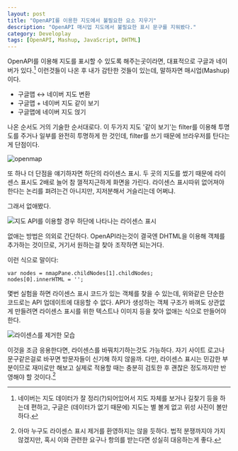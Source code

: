 ```yaml
---
layout: post
title: "OpenAPI를 이용한 지도에서 불필요한 요소 지우기"
description: "OpenAPI 매시업 지도에서 불필요한 표시 문구를 지워봤다."
category: Developlay
tags: [OpenAPI, Mashup, JavaScript, DHTML]
---
```


OpenAPI를 이용해 지도를 표시할 수 있도록 해주는곳이라면, 대표적으로 구글과 네이버가 있다.[^1] 이런것들이 나온 후 내가 감탄한 것들이 있는데, 말하자면 매시업(Mashup)이다.

[^1]: 네이버는 지도 데이터가 잘 정리(?)되어있어서 지도 자체를 보거나 길찾기 등을 하는데 편하고, 구글은 (데이터가 없기 때문에) 지도는 별 볼게 없고 위성 사진이 볼만하다.

- 구글맵 ↔ 네이버 지도 변환 
- 구글맵 + 네이버 지도 같이 보기
- 구글맵에 네이버 지도 얹기

나온 순서도 거의 기술한 순서대로다.
이 두가지 지도 '같이 보기'는 filter를 이용해 투명도를 주거나 일부를 완전히 투명하게 한 것인데, filter를 쓰기 때문에 브라우저를 탄다는게 단점이다.


![openmap](https://lh4.googleusercontent.com/-69BNJPEpABU/VNTpO_K_a1I/AAAAAAAAO2Y/hAKVbmzOvBU/s0/openmap.jpg "구글맵에 네이버 지도를 얹은 모습. 위성 사진과 잘 정리된 지도 데이터를 동시에 볼 수 있다.")


또 하나 더 단점을 얘기하자면 하단의 라이센스 표시. 두 곳의 지도를 썼기 때문에 라이센스 표시도 2배로 늘어 참 껄적지근하게 화면을 가린다. 라이센스 표시따위 없어져야 한다는 논리를 펴려는건 아니지만, 지저분해서 거슬리는데 어쩌냐.

그래서 없애봤다.


![지도 API를 이용할 경우 하단에 나타나는 라이센스 표시](https://lh4.googleusercontent.com/-X5aIWFzATd4/VNTpRjZqz3I/AAAAAAAAO2g/idTNaFt-vmM/s0/openmap-before-clear.jpg "두 지도의 매시업은 라이센스 표시로 인한 지저분함을 일으킨다.")


없애는 방법은 의외로 간단하다.
OpenAPI라는것이 결국엔 DHTML을 이용해 객체를 추가하는 것이므로, 거기서 원하는걸 찾아 조작하면 되는거다.

이런 식으로 말이다:

~~~
var nodes = nmapPane.childNodes[1].childNodes;
nodes[0].innerHTML = '';
~~~

몇번 실험을 하면 라이센스 표시 코드가 있는 객체를 찾을 수 있는데, 위와같은 단순한 코드로는 API 업데이트에 대응할 수 없다. API가 생성하는 객체 구조가 바껴도 상관없게 만들려면 라이센스 표시를 위한 텍스트나 이미지 등을 찾아 없애는 식으로 만들어야한다.


![라이센스를 제거한 모습](https://lh6.googleusercontent.com/-Up5rxWJqvDo/VNTpVh6SONI/AAAAAAAAO2o/5lAYN9bzDpc/s0/openmap-after-clear.jpg "라이센스 표시만 지운 모습. 동작은 당연히 잘 된다.")


이것을 조금 응용한다면, 라이센스를 바꿔치기하는것도 가능하다.
자기 사이트 로고나 문구같은걸로 바꾸면 방문자들이 신기해 하지 않을까.
다만, 라이센스 표시는 민감한 부분이므로 재미로만 해보고 실제로 적용할 때는 충분히 검토한 후 괜찮은 정도까지만 반영해야 할 것이다.[^2]

[^2]: 아마 누구도 라이센스 표시 제거를 환영하지는 않을 듯하다. 법적 분쟁까지야 가지 않겠지만, 혹시 이와 관련한 요구나 항의를 받는다면 성실히 대응하는게 좋다.